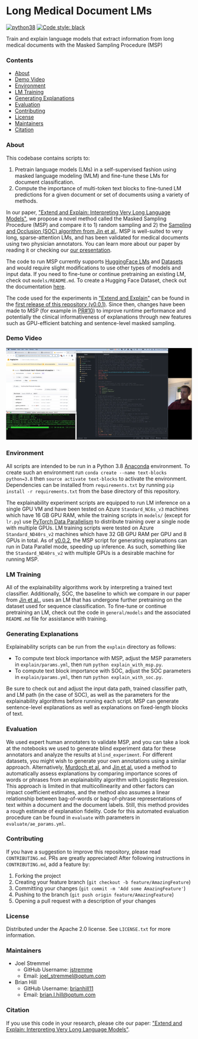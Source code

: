 # Long Medical Document LMs

[![python38](https://img.shields.io/badge/python-3.8-orange.svg)]()
[![Code style: black](https://img.shields.io/badge/code%20style-black-000000.svg)](https://github.com/psf/black)

Train and explain language models that extract information from long medical documents with the Masked Sampling Procedure (MSP)

### Contents

- [About](#about)
- [Demo Video](#demo-video)
- [Environment](#environment)
- [LM Training](#lm-training)
- [Generating Explanations](#generating-explanations)
- [Evaluation](#evaluation)
- [Contributing](#contributing)
- [License](#license)
- [Maintainers](#maintainers)
- [Citation](#citation)

### About

This codebase contains scripts to:

1. Pretrain language models (LMs) in a self-supervised fashion using masked language modeling (MLM) and fine-tune these LMs for document classification.
2. Compute the importance of multi-token text blocks to fine-tuned LM predictions for a given document or set of documents using a variety of methods.

In our paper, ["Extend and Explain: Interpreting Very Long Language Models"](https://arxiv.org/abs/2209.01174), we propose a novel method called the Masked Sampling Procedure (MSP) and compare it to 1) random sampling and 2) the [Sampling and Occlusion (SOC) algorithm
from Jin et al.](https://arxiv.org/pdf/1911.06194.pdf).  MSP is well-suited to very long, sparse-attention LMs, and has been validated for medical documents using two physician annotators.  You can learn more about our paper by reading it or checking our [our presentation](https://github.com/Optum/long-medical-document-lms/blob/main/img/extend_and_explain_extended_talk.pptx).

The code to run MSP currently supports [HuggingFace LMs](https://huggingface.co/models) and [Datasets](https://huggingface.co/datasets) and would require slight modifications to use other types of models and input data.  If you need to fine-tune or continue pretraining an existing LM, check out `models/README.md`.  To create a Hugging Face Dataset, check out the documentation [here](https://huggingface.co/docs/datasets/index).

The code used for the experiments in ["Extend and Explain"](https://arxiv.org/abs/2209.01174) can be found in the [first release of this repository (v0.0.1)](https://github.com/Optum/long-medical-document-lms/releases/tag/v0.0.1).  Since then, changes have been made to MSP (for example in [PR#10](https://github.com/Optum/long-medical-document-lms/pull/10)) to improve runtime performance and potentially the clinical informativeness of explanations through new features such as GPU-efficient batching and sentence-level masked sampling.

### Demo Video

[![Watch](./img/demo_thumbnail.png)](https://uhgazure.sharepoint.com/:v:/t/OptumLabsMLTeam/EenG9kYBaZlIpjWSn5x6NocBIzlKUJKTLd7g1dFNc_9a3w?e=4JAViO)

### Environment

All scripts are intended to be run in a Python 3.8 [Anaconda](https://www.anaconda.com/products/individual) environment.  To create such an environment run `conda create --name text-blocks python=3.8` then `source activate text-blocks` to activate the environment. Dependencies can be installed from `requirements.txt` by running `pip install -r requirements.txt` from the base directory of this repository.  

The explainability experiment scripts are equipped to run LM inference on a single GPU VM and have been tested on Azure `Standard_NC6s_v3` machines which have 16 GB GPU RAM, while the training scripts in `models/` (except for `lr.py`) use [PyTorch Data Parallelism](https://pytorch.org/docs/stable/generated/torch.nn.DataParallel.html) to distribute training over a single node with multiple GPUs. LM training scripts were tested on Azure `Standard_ND40rs_v2` machines which have 32 GB GPU RAM per GPU and 8 GPUs in total.  As of [v0.0.2](https://github.com/Optum/long-medical-document-lms/releases/tag/v0.0.2), the MSP script for generating explanations can run in Data Parallel mode, speeding up inference.  As such, something like the `Standard_ND40rs_v2` with multiple GPUs is a desirable machine for running MSP.

### LM Training

All of the explainability algorithms work by interpreting a trained text classifier.  Additionally, SOC, the baseline to which we compare in our paper from [Jin et al.](https://arxiv.org/pdf/1911.06194.pdf), uses an LM that has undergone further pretraining on the dataset used for sequence classification.  To fine-tune or continue pretraining an LM, check out the code in `general/models` and the associated `README.md` file for assistance with training.

### Generating Explanations

Explainability scripts can be run from the `explain` directory as follows:

- To compute text block importance with MSP, adjust the MSP parameters in `explain/params.yml`, then run `python explain_with_msp.py`.  
- To compute text block importance with SOC, adjust the SOC parameters in `explain/params.yml`, then run `python explain_with_soc.py`.

Be sure to check out and adjust the input data path, trained classifier path, and LM path (in the case of SOC), as well as the parameters for the explainability algorithms before running each script.  MSP can generate sentence-level explanations as well as explanations on fixed-length blocks of text.

### Evaluation

We used expert human annotaters to validate MSP, and you can take a look at the notebooks we used to generate blind experiment data for these annotators and analyze the results at `blind_experiment`.  For different datasets, you might wish to generate your own annotations using a similar approach.  Alternatively, [Murdoch et al.](https://arxiv.org/abs/1801.05453) and [Jin et al.](https://arxiv.org/pdf/1911.06194.pdf) used a method to automatically assess explanations by comparing importance scores of words or phrases from an explainability algorithm with Logistic Regression.  This approach is limited in that multicollinearity and other factors can impact coefficient estimates, and the method also assumes a linear relationship between bag-of-words or bag-of-phrase representations of text within a document and the document labels.  Still, this method provides a rough estimate of explanation fidelity. Code for this automated evaluation procedure can be found in `evaluate` with parameters in `evaluate/ae_params.yml`.

### Contributing

If you have a suggestion to improve this repository, please read `CONTRIBUTING.md`.  PRs are greatly appreciated!  After following instructions in `CONTRIBUTING.md`, add a feature by:

1. Forking the project
2. Creating your feature branch (`git checkout -b feature/AmazingFeature`)
3. Committing your changes (`git commit -m 'Add some AmazingFeature'`)
4. Pushing to the branch (`git push origin feature/AmazingFeature`)
5. Opening a pull request with a description of your changes

### License

Distributed under the Apache 2.0 license. See `LICENSE.txt` for more information.

### Maintainers

- Joel Stremmel
  - GitHub Username: [jstremme](https://github.com/jstremme)
  - Email: joel_stremmel@optum.com
- Brian Hill
  - GitHub Username: [brianhill11](https://github.com/brianhill11)
  - Email: brian.l.hill@optum.com

### Citation

If you use this code in your research, please cite our paper: ["Extend and Explain: Interpreting Very Long Language Models"](https://arxiv.org/abs/2209.01174).
